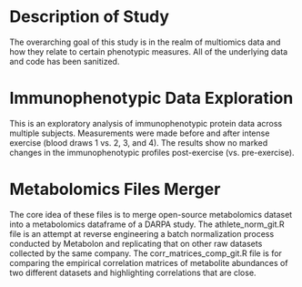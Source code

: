 # Description of Study
The overarching goal of this study is in the realm of multiomics data and how they relate to certain phenotypic measures. All of the underlying data and code has been sanitized.

# Immunophenotypic Data Exploration

This is an exploratory analysis of immunophenotypic protein data across multiple subjects. Measurements were made before and after intense exercise (blood draws 1 vs. 2, 3, and 4). The results show no marked changes in the immunophenotypic profiles post-exercise (vs. pre-exercise).

# Metabolomics Files Merger
The core idea of these files is to merge open-source metabolomics dataset into a metabolomics dataframe of a DARPA study.
The athlete_norm_git.R file is an attempt at reverse engineering a batch normalization process conducted by Metabolon and replicating that on other raw datasets collected by the same company.
The corr_matrices_comp_git.R file is for comparing the empirical correlation matrices of metabolite abundances of two different datasets and highlighting correlations that are close.

